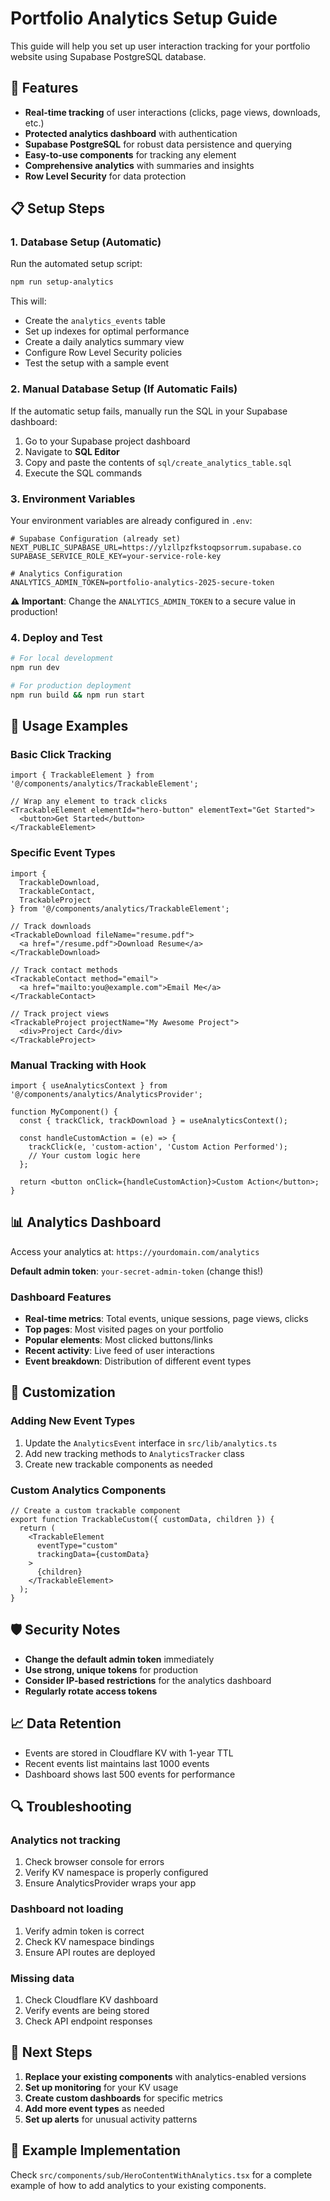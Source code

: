 # Portfolio Analytics Setup Guide

This guide will help you set up user interaction tracking for your portfolio website using Supabase PostgreSQL database.

## 🚀 Features

- **Real-time tracking** of user interactions (clicks, page views, downloads, etc.)
- **Protected analytics dashboard** with authentication
- **Supabase PostgreSQL** for robust data persistence and querying
- **Easy-to-use components** for tracking any element
- **Comprehensive analytics** with summaries and insights
- **Row Level Security** for data protection

## 📋 Setup Steps

### 1. Database Setup (Automatic)

Run the automated setup script:

```bash
npm run setup-analytics
```

This will:
- Create the `analytics_events` table
- Set up indexes for optimal performance
- Create a daily analytics summary view
- Configure Row Level Security policies
- Test the setup with a sample event

### 2. Manual Database Setup (If Automatic Fails)

If the automatic setup fails, manually run the SQL in your Supabase dashboard:

1. Go to your Supabase project dashboard
2. Navigate to **SQL Editor**
3. Copy and paste the contents of `sql/create_analytics_table.sql`
4. Execute the SQL commands

### 3. Environment Variables

Your environment variables are already configured in `.env`:

```env
# Supabase Configuration (already set)
NEXT_PUBLIC_SUPABASE_URL=https://ylzllpzfkstoqpsorrum.supabase.co
SUPABASE_SERVICE_ROLE_KEY=your-service-role-key

# Analytics Configuration
ANALYTICS_ADMIN_TOKEN=portfolio-analytics-2025-secure-token
```

**⚠️ Important**: Change the `ANALYTICS_ADMIN_TOKEN` to a secure value in production!

### 4. Deploy and Test

```bash
# For local development
npm run dev

# For production deployment
npm run build && npm run start
```

## 🎯 Usage Examples

### Basic Click Tracking

```tsx
import { TrackableElement } from '@/components/analytics/TrackableElement';

// Wrap any element to track clicks
<TrackableElement elementId="hero-button" elementText="Get Started">
  <button>Get Started</button>
</TrackableElement>
```

### Specific Event Types

```tsx
import { 
  TrackableDownload, 
  TrackableContact, 
  TrackableProject 
} from '@/components/analytics/TrackableElement';

// Track downloads
<TrackableDownload fileName="resume.pdf">
  <a href="/resume.pdf">Download Resume</a>
</TrackableDownload>

// Track contact methods
<TrackableContact method="email">
  <a href="mailto:you@example.com">Email Me</a>
</TrackableContact>

// Track project views
<TrackableProject projectName="My Awesome Project">
  <div>Project Card</div>
</TrackableProject>
```

### Manual Tracking with Hook

```tsx
import { useAnalyticsContext } from '@/components/analytics/AnalyticsProvider';

function MyComponent() {
  const { trackClick, trackDownload } = useAnalyticsContext();

  const handleCustomAction = (e) => {
    trackClick(e, 'custom-action', 'Custom Action Performed');
    // Your custom logic here
  };

  return <button onClick={handleCustomAction}>Custom Action</button>;
}
```

## 📊 Analytics Dashboard

Access your analytics at: `https://yourdomain.com/analytics`

**Default admin token**: `your-secret-admin-token` (change this!)

### Dashboard Features

- **Real-time metrics**: Total events, unique sessions, page views, clicks
- **Top pages**: Most visited pages on your portfolio
- **Popular elements**: Most clicked buttons/links
- **Recent activity**: Live feed of user interactions
- **Event breakdown**: Distribution of different event types

## 🔧 Customization

### Adding New Event Types

1. Update the `AnalyticsEvent` interface in `src/lib/analytics.ts`
2. Add new tracking methods to `AnalyticsTracker` class
3. Create new trackable components as needed

### Custom Analytics Components

```tsx
// Create a custom trackable component
export function TrackableCustom({ customData, children }) {
  return (
    <TrackableElement 
      eventType="custom" 
      trackingData={customData}
    >
      {children}
    </TrackableElement>
  );
}
```

## 🛡️ Security Notes

- **Change the default admin token** immediately
- **Use strong, unique tokens** for production
- **Consider IP-based restrictions** for the analytics dashboard
- **Regularly rotate access tokens**

## 📈 Data Retention

- Events are stored in Cloudflare KV with 1-year TTL
- Recent events list maintains last 1000 events
- Dashboard shows last 500 events for performance

## 🔍 Troubleshooting

### Analytics not tracking
1. Check browser console for errors
2. Verify KV namespace is properly configured
3. Ensure AnalyticsProvider wraps your app

### Dashboard not loading
1. Verify admin token is correct
2. Check KV namespace bindings
3. Ensure API routes are deployed

### Missing data
1. Check Cloudflare KV dashboard
2. Verify events are being stored
3. Check API endpoint responses

## 🚀 Next Steps

1. **Replace your existing components** with analytics-enabled versions
2. **Set up monitoring** for your KV usage
3. **Create custom dashboards** for specific metrics
4. **Add more event types** as needed
5. **Set up alerts** for unusual activity patterns

## 📝 Example Implementation

Check `src/components/sub/HeroContentWithAnalytics.tsx` for a complete example of how to add analytics to your existing components.
